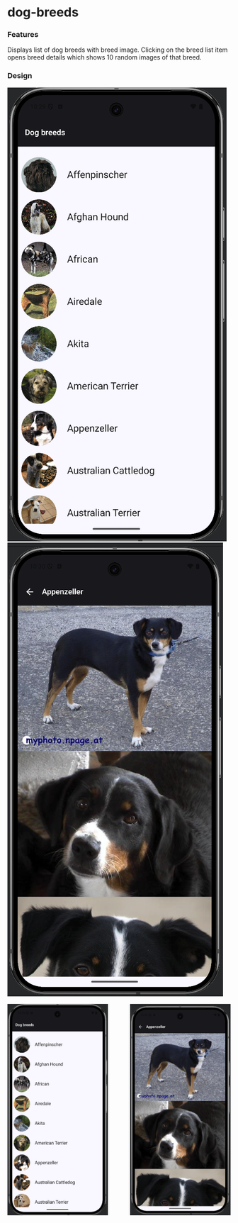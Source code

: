 # dog-breeds

### Features
Displays list of dog breeds with breed image. Clicking on the breed list item opens breed details 
which shows 10 random images of that breed.

### Design
![Breeds List](screenshots/list.png)
![Breed detail](screenshots/detail.png)

<div style="display: flex; justify-content: space-between;">
  <img src="screenshots/list.png" alt="Breeds List" width="45%" />
  <img src="screenshots/detail.png" alt="Breed Detail" width="45%" />
</div>